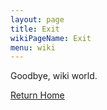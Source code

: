 ```yaml
---
layout: page
title: Exit
wikiPageName: Exit
menu: wiki
---
```


Goodbye, wiki world.

[Return Home](wiki/Home)
